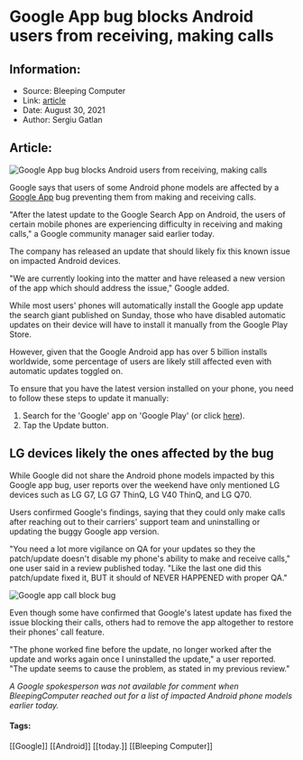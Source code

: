 # Google App bug blocks Android users from receiving, making calls
### 

## Information:
+ Source: Bleeping Computer
+ Link: [article](https://www.bleepingcomputer.com/news/google/google-app-bug-blocks-android-users-from-receiving-making-calls/)
+ Date: August 30, 2021
+ Author: Sergiu Gatlan


## Article:
![Google App bug blocks Android users from receiving, making calls](https://www.bleepstatic.com/content/hl-images/2021/08/30/Google-App.jpg)


Google says that users of some Android phone models are affected by a [Google App](http://www.google.com/search/about) bug preventing them from making and receiving calls.


"After the latest update to the Google Search App on Android, the users of certain mobile phones are experiencing difficulty in receiving and making calls," a Google community manager said earlier today.


The company has released an update that should likely fix this known issue on impacted Android devices.


"We are currently looking into the matter and have released a new version of the app which should address the issue," Google added.


While most users' phones will automatically install the Google app update the search giant published on Sunday, those who have disabled automatic updates on their device will have to install it manually from the Google Play Store.


However, given that the Google Android app has over 5 billion installs worldwide, some percentage of users are likely still affected even with automatic updates toggled on.


To ensure that you have the latest version installed on your phone, you need to follow these steps to update it manually: 


1. Search for the 'Google' app on 'Google Play' (or click [here](https://goo.gle/3olJnQ0)).
2. Tap the Update button.


LG devices likely the ones affected by the bug
----------------------------------------------


While Google did not share the Android phone models impacted by this Google app bug, user reports over the weekend have only mentioned LG devices such as LG G7, LG G7 ThinQ, LG V40 ThinQ, and LG Q70.


Users confirmed Google's findings, saying that they could only make calls after reaching out to their carriers' support team and uninstalling or updating the buggy Google app version.


"You need a lot more vigilance on QA for your updates so they the patch/update doesn't disable my phone's ability to make and receive calls," one user said in a review published today. "Like the last one did this patch/update fixed it, BUT it should of NEVER HAPPENED with proper QA."


![Google app call block bug](https://www.bleepstatic.com/images/news/u/1109292/2021/Google-app-call-block-bug.png)


Even though some have confirmed that Google's latest update has fixed the issue blocking their calls, others had to remove the app altogether to restore their phones' call feature.


"The phone worked fine before the update, no longer worked after the update and works again once I uninstalled the update," a user reported. "The update seems to cause the problem, as stated in my previous review."


*A Google spokesperson was not available for comment when BleepingComputer reached out for a list of impacted Android phone models earlier today.*




#### Tags:
[[Google]] [[Android]] [[today.]] [[Bleeping Computer]]
